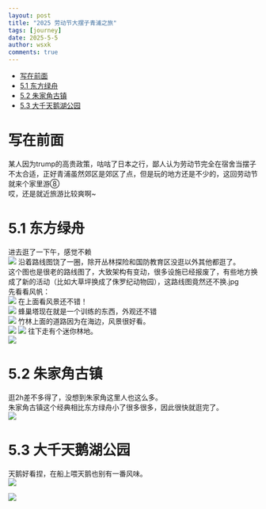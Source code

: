 ```yaml
---
layout: post
title: "2025 劳动节大摆子青浦之旅"
tags: [journey]
date: 2025-5-5
author: wsxk
comments: true
---
```


- [写在前面](#写在前面)
- [5.1 东方绿舟](#51-东方绿舟)
- [5.2 朱家角古镇](#52-朱家角古镇)
- [5.3 大千天鹅湖公园](#53-大千天鹅湖公园)


# 写在前面<br>
某人因为trump的高贵政策，咕咕了日本之行，鄙人认为劳动节完全在宿舍当摆子不太合适，正好青浦虽然郊区是郊区了点，但是玩的地方还是不少的，这回劳动节就来个家里游⑧<br>
哎，还是就近旅游比较爽啊~<br>

# 5.1 东方绿舟<br>
进去逛了一下午，感觉不赖<br>
![](https://raw.githubusercontent.com/wsxk/wsxk_pictures/main/2025-9-25/IMG_2544.JPG)
沿着路线图饶了一圈，除开丛林探险和国防教育区没逛以外其他都逛了。<br>
这个图也是很老的路线图了，大致架构有变动，很多设施已经报废了，有些地方换成了新的活动（比如大草坪换成了侏罗纪动物园），这路线图竟然还不换.jpg<br>
先看看风帆：<br>
![](https://raw.githubusercontent.com/wsxk/wsxk_pictures/main/2025-9-25/IMG_2546.JPG)
在上面看风景还不错！<br>
![](https://raw.githubusercontent.com/wsxk/wsxk_pictures/main/2025-9-25/IMG_2547.JPG)
蜂巢塔现在就是一个训练的东西，外观还不错<br>
![](https://raw.githubusercontent.com/wsxk/wsxk_pictures/main/2025-9-25/IMG_2550.JPG)
竹林上面的道路因为在海边，风景很好看。<br>
![](https://raw.githubusercontent.com/wsxk/wsxk_pictures/main/2025-9-25/IMG_2552.JPG)
![](https://raw.githubusercontent.com/wsxk/wsxk_pictures/main/2025-9-25/IMG_2561.JPG)
往下走有个迷你林地。<br>
![](https://raw.githubusercontent.com/wsxk/wsxk_pictures/main/2025-9-25/IMG_2562.JPG)

# 5.2 朱家角古镇<br>
逛2h差不多得了，没想到朱家角这里人也这么多。<br>
朱家角古镇这个经典相比东方绿舟小了很多很多，因此很快就逛完了。<br>
![](https://raw.githubusercontent.com/wsxk/wsxk_pictures/main/2025-9-25/IMG_2568.JPG)


# 5.3 大千天鹅湖公园<br>
天鹅好看捏，在船上喂天鹅也别有一番风味。<br>
![](https://raw.githubusercontent.com/wsxk/wsxk_pictures/main/2025-9-25/IMG_2572.JPG)

![](https://raw.githubusercontent.com/wsxk/wsxk_pictures/main/2025-9-25/IMG_2577.JPG)

<!-- Google tag (gtag.js) -->
<script async src="https://www.googletagmanager.com/gtag/js?id=G-C22S5YSYL7"></script>
<script>
  window.dataLayer = window.dataLayer || [];
  function gtag(){dataLayer.push(arguments);}
  gtag('js', new Date());

  gtag('config', 'G-C22S5YSYL7');
</script>